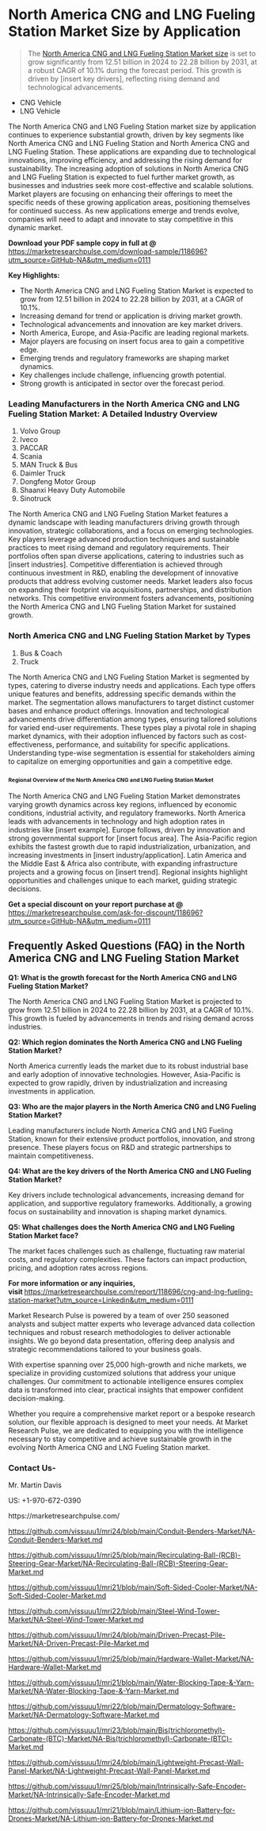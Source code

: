 <h1>North America CNG and LNG Fueling Station Market&nbsp;Size by Application</h1><blockquote><p>The <a href="https://marketresearchpulse.com/download-sample/118696?utm_source=GitHub-NA&amp;utm_medium=0111">North America CNG and LNG Fueling Station Market size</a> is set to grow significantly from 12.51 billion in 2024 to 22.28 billion by 2031, at a robust CAGR of 10.1% during the forecast period. This growth is driven by [insert key drivers], reflecting rising demand and technological advancements.</p></blockquote><ul><li>CNG Vehicle<li> LNG Vehicle</li></ul><p>The North America CNG and LNG Fueling Station market size by application continues to experience substantial growth, driven by key segments like North America CNG and LNG Fueling Station and North America CNG and LNG Fueling Station. These applications are expanding due to technological innovations, improving efficiency, and addressing the rising demand for sustainability. The increasing adoption of solutions in North America CNG and LNG Fueling Station is expected to fuel further market growth, as businesses and industries seek more cost-effective and scalable solutions. Market players are focusing on enhancing their offerings to meet the specific needs of these growing application areas, positioning themselves for continued success. As new applications emerge and trends evolve, companies will need to adapt and innovate to stay competitive in this dynamic market.</p><p><strong>Download your PDF sample copy in full at @ </strong><a href="https://marketresearchpulse.com/download-sample/118696?utm_source=GitHub-NA&amp;utm_medium=0111">https://marketresearchpulse.com/download-sample/118696?utm_source=GitHub-NA&amp;utm_medium=0111</a></p><p><strong>Key Highlights: </strong></p><ul><li>The North America CNG and LNG Fueling Station Market is expected to grow from 12.51 billion in 2024 to 22.28 billion by 2031, at a CAGR of 10.1%.</li><li>Increasing demand for trend or application is driving market growth.</li><li>Technological advancements and innovation are key market drivers.</li><li>North America, Europe, and Asia-Pacific are leading regional markets.</li><li>Major players are focusing on insert focus area to gain a competitive edge.</li><li>Emerging trends and regulatory frameworks are shaping market dynamics.</li><li>Key challenges include challenge, influencing growth potential.</li><li>Strong growth is anticipated in sector over the forecast period.</li></ul><h3>Leading Manufacturers in the North America CNG and LNG Fueling Station Market: A Detailed Industry Overview</h3><ol><li>Volvo Group</li><li>Iveco</li><li>PACCAR</li><li>Scania</li><li>MAN Truck & Bus</li><li>Daimler Truck</li><li>Dongfeng Motor Group</li><li>Shaanxi Heavy Duty Automobile</li><li>Sinotruck</li></ol><div class="flex max-w-full flex-col flex-grow"><div class="min-h-8 text-message flex w-full flex-col items-end gap-2 whitespace-normal break-words [.text-message+&amp;]:mt-5" dir="auto" data-message-author-role="assistant" data-message-id="fd8432e4-4910-450d-b182-61b7bfb0a01f" data-message-model-slug="gpt-4o"><div class="flex w-full flex-col gap-1 empty:hidden first:pt-[3px]"><div class="markdown prose w-full break-words dark:prose-invert light"><p>The North America CNG and LNG Fueling Station Market features a dynamic landscape with leading manufacturers driving growth through innovation, strategic collaborations, and a focus on emerging technologies. Key players leverage advanced production techniques and sustainable practices to meet rising demand and regulatory requirements. Their portfolios often span diverse applications, catering to industries such as [insert industries]. Competitive differentiation is achieved through continuous investment in R&amp;D, enabling the development of innovative products that address evolving customer needs. Market leaders also focus on expanding their footprint via acquisitions, partnerships, and distribution networks. This competitive environment fosters advancements, positioning the North America CNG and LNG Fueling Station Market for sustained growth.</p></div></div></div></div><h3>North America CNG and LNG Fueling Station Market by Types</h3><ol><li>Bus & Coach<li> Truck</li></ol><div class="flex max-w-full flex-col flex-grow"><div class="min-h-8 text-message flex w-full flex-col items-end gap-2 whitespace-normal break-words [.text-message+&amp;]:mt-5" dir="auto" data-message-author-role="assistant" data-message-id="084470be-0bb7-4664-bddf-5156b4f41249" data-message-model-slug="gpt-4o-mini"><div class="flex w-full flex-col gap-1 empty:hidden first:pt-[3px]"><div class="markdown prose w-full break-words dark:prose-invert light"><p>The North America CNG and LNG Fueling Station Market is segmented by types, catering to diverse industry needs and applications. Each type offers unique features and benefits, addressing specific demands within the market. The segmentation allows manufacturers to target distinct customer bases and enhance product offerings. Innovation and technological advancements drive differentiation among types, ensuring tailored solutions for varied end-user requirements. These types play a pivotal role in shaping market dynamics, with their adoption influenced by factors such as cost-effectiveness, performance, and suitability for specific applications. Understanding type-wise segmentation is essential for stakeholders aiming to capitalize on emerging opportunities and gain a competitive edge.</p></div></div></div></div><h3><span style="font-size: 11px;">Regional Overview of the North America CNG and LNG Fueling Station Market</span></h3><div class="flex max-w-full flex-col flex-grow"><div class="min-h-8 text-message flex w-full flex-col items-end gap-2 whitespace-normal break-words [.text-message+&amp;]:mt-5" dir="auto" data-message-author-role="assistant" data-message-id="e9038762-ce64-4e30-91c9-9bd413514231" data-message-model-slug="gpt-4o-mini"><div class="flex w-full flex-col gap-1 empty:hidden first:pt-[3px]"><div class="markdown prose w-full break-words dark:prose-invert light"><p>The North America CNG and LNG Fueling Station Market demonstrates varying growth dynamics across key regions, influenced by economic conditions, industrial activity, and regulatory frameworks. North America leads with advancements in technology and high adoption rates in industries like [insert example]. Europe follows, driven by innovation and strong governmental support for [insert focus area]. The Asia-Pacific region exhibits the fastest growth due to rapid industrialization, urbanization, and increasing investments in [insert industry/application]. Latin America and the Middle East &amp; Africa also contribute, with expanding infrastructure projects and a growing focus on [insert trend]. Regional insights highlight opportunities and challenges unique to each market, guiding strategic decisions.</p></div></div></div></div><p><strong>Get a special discount on your report purchase at @ </strong><a href="https://marketresearchpulse.com/ask-for-discount/118696?utm_source=GitHub-NA&amp;utm_medium=0111">https://marketresearchpulse.com/ask-for-discount/118696?utm_source=GitHub-NA&amp;utm_medium=0111</a></p><h2>Frequently Asked Questions (FAQ) in the North America CNG and LNG Fueling Station Market</h2><p><strong>Q1: What is the growth forecast for the North America CNG and LNG Fueling Station Market?</strong></p><p>The North America CNG and LNG Fueling Station Market is projected to grow from 12.51 billion in 2024 to 22.28 billion by 2031, at a CAGR of 10.1%. This growth is fueled by advancements in trends and rising demand across industries.</p><p><strong>Q2: Which region dominates the North America CNG and LNG Fueling Station Market?</strong></p><p>North America currently leads the market due to its robust industrial base and early adoption of innovative technologies. However, Asia-Pacific is expected to grow rapidly, driven by industrialization and increasing investments in application.</p><p><strong>Q3: Who are the major players in the North America CNG and LNG Fueling Station Market?</strong></p><p>Leading manufacturers include North America CNG and LNG Fueling Station, known for their extensive product portfolios, innovation, and strong presence. These players focus on R&amp;D and strategic partnerships to maintain competitiveness.</p><p><strong>Q4: What are the key drivers of the North America CNG and LNG Fueling Station Market?</strong></p><p>Key drivers include technological advancements, increasing demand for application, and supportive regulatory frameworks. Additionally, a growing focus on sustainability and innovation is shaping market dynamics.</p><p><strong>Q5: What challenges does the North America CNG and LNG Fueling Station Market face?</strong></p><p>The market faces challenges such as challenge, fluctuating raw material costs, and regulatory complexities. These factors can impact production, pricing, and adoption rates across regions.</p><p><strong>For more information or any inquiries, visit&nbsp;</strong><a href="https://marketresearchpulse.com/report/118696/cng-and-lng-fueling-station-market?utm_source=Linkedin&utm_medium=0111">https://marketresearchpulse.com/report/118696/cng-and-lng-fueling-station-market?utm_source=Linkedin&utm_medium=0111</a></p><p>Market Research Pulse is powered by a team of over 250 seasoned analysts and subject matter experts who leverage advanced data collection techniques and robust research methodologies to deliver actionable insights. We go beyond data presentation, offering deep analysis and strategic recommendations tailored to your business goals.</p><p>With expertise spanning over 25,000 high-growth and niche markets, we specialize in providing customized solutions that address your unique challenges. Our commitment to actionable intelligence ensures complex data is transformed into clear, practical insights that empower confident decision-making.</p><p>Whether you require a comprehensive market report or a bespoke research solution, our flexible approach is designed to meet your needs. At Market Research Pulse, we are dedicated to equipping you with the intelligence necessary to stay competitive and achieve sustainable growth in the evolving North America CNG and LNG Fueling Station market.</p><h3><strong>Contact Us-</strong></h3><p>Mr. Martin Davis</p><p>US: +1-970-672-0390</p><p>https://marketresearchpulse.com/</p><p><a href="https://github.com/vissuuu1/mri24/blob/main/Conduit-Benders-Market/NA-Conduit-Benders-Market.md">https://github.com/vissuuu1/mri24/blob/main/Conduit-Benders-Market/NA-Conduit-Benders-Market.md</a></p><p><a href="https://github.com/vissuuu1/mri25/blob/main/Recirculating-Ball-(RCB)-Steering-Gear-Market/NA-Recirculating-Ball-(RCB)-Steering-Gear-Market.md">https://github.com/vissuuu1/mri25/blob/main/Recirculating-Ball-(RCB)-Steering-Gear-Market/NA-Recirculating-Ball-(RCB)-Steering-Gear-Market.md</a></p><p><a href="https://github.com/vissuuu1/mri21/blob/main/Soft-Sided-Cooler-Market/NA-Soft-Sided-Cooler-Market.md">https://github.com/vissuuu1/mri21/blob/main/Soft-Sided-Cooler-Market/NA-Soft-Sided-Cooler-Market.md</a></p><p><a href="https://github.com/vissuuu1/mri22/blob/main/Steel-Wind-Tower-Market/NA-Steel-Wind-Tower-Market.md">https://github.com/vissuuu1/mri22/blob/main/Steel-Wind-Tower-Market/NA-Steel-Wind-Tower-Market.md</a></p><p><a href="https://github.com/vissuuu1/mri24/blob/main/Driven-Precast-Pile-Market/NA-Driven-Precast-Pile-Market.md">https://github.com/vissuuu1/mri24/blob/main/Driven-Precast-Pile-Market/NA-Driven-Precast-Pile-Market.md</a></p><p><a href="https://github.com/vissuuu1/mri25/blob/main/Hardware-Wallet-Market/NA-Hardware-Wallet-Market.md">https://github.com/vissuuu1/mri25/blob/main/Hardware-Wallet-Market/NA-Hardware-Wallet-Market.md</a></p><p><a href="https://github.com/vissuuu1/mri21/blob/main/Water-Blocking-Tape-&-Yarn-Market/NA-Water-Blocking-Tape-&-Yarn-Market.md">https://github.com/vissuuu1/mri21/blob/main/Water-Blocking-Tape-&-Yarn-Market/NA-Water-Blocking-Tape-&-Yarn-Market.md</a></p><p><a href="https://github.com/vissuuu1/mri22/blob/main/Dermatology-Software-Market/NA-Dermatology-Software-Market.md">https://github.com/vissuuu1/mri22/blob/main/Dermatology-Software-Market/NA-Dermatology-Software-Market.md</a></p><p><a href="https://github.com/vissuuu1/mri23/blob/main/Bis(trichloromethyl)-Carbonate-(BTC)-Market/NA-Bis(trichloromethyl)-Carbonate-(BTC)-Market.md">https://github.com/vissuuu1/mri23/blob/main/Bis(trichloromethyl)-Carbonate-(BTC)-Market/NA-Bis(trichloromethyl)-Carbonate-(BTC)-Market.md</a></p><p><a href="https://github.com/vissuuu1/mri24/blob/main/Lightweight-Precast-Wall-Panel-Market/NA-Lightweight-Precast-Wall-Panel-Market.md">https://github.com/vissuuu1/mri24/blob/main/Lightweight-Precast-Wall-Panel-Market/NA-Lightweight-Precast-Wall-Panel-Market.md</a></p><p><a href="https://github.com/vissuuu1/mri25/blob/main/Intrinsically-Safe-Encoder-Market/NA-Intrinsically-Safe-Encoder-Market.md">https://github.com/vissuuu1/mri25/blob/main/Intrinsically-Safe-Encoder-Market/NA-Intrinsically-Safe-Encoder-Market.md</a></p><p><a href="https://github.com/vissuuu1/mri21/blob/main/Lithium-ion-Battery-for-Drones-Market/NA-Lithium-ion-Battery-for-Drones-Market.md">https://github.com/vissuuu1/mri21/blob/main/Lithium-ion-Battery-for-Drones-Market/NA-Lithium-ion-Battery-for-Drones-Market.md</a></p>
